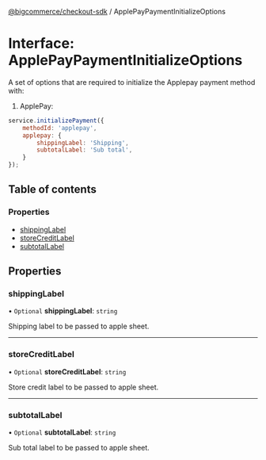 [@bigcommerce/checkout-sdk](../README.md) / ApplePayPaymentInitializeOptions

# Interface: ApplePayPaymentInitializeOptions

A set of options that are required to initialize the Applepay payment method with:

1) ApplePay:

```js
service.initializePayment({
    methodId: 'applepay',
    applepay: {
        shippingLabel: 'Shipping',
        subtotalLabel: 'Sub total',
    }
});
```

## Table of contents

### Properties

- [shippingLabel](ApplePayPaymentInitializeOptions.md#shippinglabel)
- [storeCreditLabel](ApplePayPaymentInitializeOptions.md#storecreditlabel)
- [subtotalLabel](ApplePayPaymentInitializeOptions.md#subtotallabel)

## Properties

### shippingLabel

• `Optional` **shippingLabel**: `string`

Shipping label to be passed to apple sheet.

___

### storeCreditLabel

• `Optional` **storeCreditLabel**: `string`

Store credit label to be passed to apple sheet.

___

### subtotalLabel

• `Optional` **subtotalLabel**: `string`

Sub total label to be passed to apple sheet.
